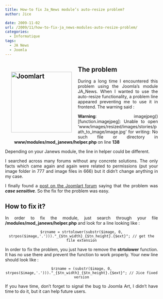```yaml
---
title: How-to fix Ja_News module’s auto-resize problem?
author: Jice

date: 2009-11-02
url: /2009/11/how-to-fix-ja_news-modules-auto-resize-problem/
categories:
  - Informatique
tags:
  - JA News
  - Joomla
---
```

<h2 style="text-align: justify;">
  <img style="margin: 20px; float: left;" src="/http://www.joomlart.com/templates/default/images/logo.gif" alt="Joomlart" width="200" >The problem
</h2>

<p style="text-align: justify;">
  During a long time I encountered this problem using the Joomla&#8217;s module JA_News. When I wanted to use the auto-resize functionality, a problem line appeared preventing me to use it in frontend. The warning said :
</p>

<p style="text-align: justify; padding-left: 30px;">
  <strong>Warning</strong>: imagejpeg() [function.imagejpeg]: Unable to open &#8216;www/images/resized/images/stories/path_to_image/image.jpg&#8217; for writing: No such file or directory in <strong>www/modules/mod_janews/helper.php</strong> on line <strong>138</strong>
</p>

<p style="text-align: justify;">
  Depending on your Janews module, the line in helper could be different.
</p>

<p style="text-align: justify;">
  I searched across many forums without any concrete solutions. The only facts which came again and again were related to permissions (put your image folder in 777 and image files in 666) but it didn&#8217;t change anything in my case.
</p>

<p style="text-align: justify;">
  I finally found a <a title="Joomla News problem" href="http://www.joomlart.com/forums/showthread.php?t=14923" target="_blank">post on the Joomlart forum</a> saying that the problem was <strong><em>case sensitive</em></strong>. So the fix for the problem was easy.
</p>

<h2 style="text-align: justify;">
  How to fix it?
</h2>

<p style="text-align: justify;">
  In order to fix the module, just search through your file <strong>/modules/mod_janews/helper.php</strong> and look for a line looking like :
</p>

<p style="text-align: center;">
  <code lang="php">$rzname = strtolower(substr($image, 0, strpos($image,'.')))."_{$tn_width}_{$tn_height}.{$ext}"; // get the file extension</code>
</p>

<p style="text-align: justify;">
  In order to fix the problem, you just have to remove the <strong>strtolower</strong> function. It has no use there and prevent the function to work properly. Your new line should look like :
</p>

<p style="text-align: center;">
  <code lang="php">$rzname = (substr($image, 0, strpos($image,'.')))."_{$tn_width}_{$tn_height}.{$ext}"; // Jice fixed version</code>
</p>

<p style="text-align: justify;">
  If you have time, don&#8217;t forget to signal the bug to Joomla Art, I didn&#8217;t have time to do it, but it can help future users.
</p>